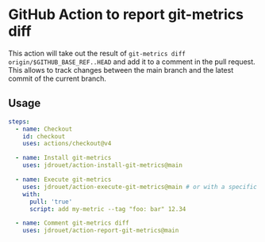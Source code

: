 # GitHub Action to report git-metrics diff

This action will take out the result of `git-metrics diff origin/$GITHUB_BASE_REF..HEAD` and add it to a comment in the pull request.
This allows to track changes between the main branch and the latest commit of the current branch.


## Usage

```yaml
steps:
  - name: Checkout
    id: checkout
    uses: actions/checkout@v4

  - name: Install git-metrics
    uses: jdrouet/action-install-git-metrics@main

  - name: Execute git-metrics
    uses: jdrouet/action-execute-git-metrics@main # or with a specific version
    with:
      pull: 'true'
      script: add my-metric --tag "foo: bar" 12.34

  - name: Comment git-metrics diff
    uses: jdrouet/action-report-git-metrics@main
```
